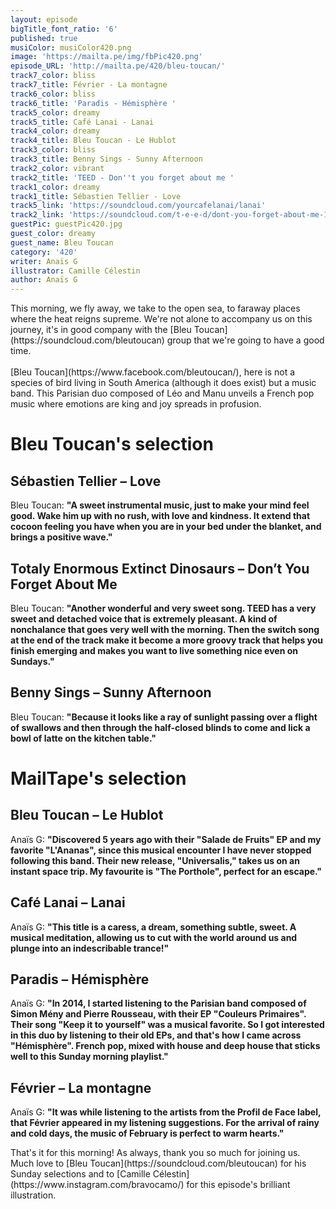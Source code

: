 ```yaml
---
layout: episode
bigTitle_font_ratio: '6'
published: true
musiColor: musiColor420.png
image: 'https://mailta.pe/img/fbPic420.png'
episode_URL: 'http://mailta.pe/420/bleu-toucan/'
track7_color: bliss
track7_title: Février - La montagne
track6_color: bliss
track6_title: 'Paradis - Hémisphère '
track5_color: dreamy
track5_title: Café Lanai - Lanai
track4_color: dreamy
track4_title: Bleu Toucan - Le Hublot
track3_color: bliss
track3_title: Benny Sings - Sunny Afternoon
track2_color: vibrant
track2_title: 'TEED - Don''t you forget about me '
track1_color: dreamy
track1_title: Sébastien Tellier - Love
track5_link: 'https://soundcloud.com/yourcafelanai/lanai'
track2_link: 'https://soundcloud.com/t-e-e-d/dont-you-forget-about-me-1'
guestPic: guestPic420.jpg
guest_color: dreamy
guest_name: Bleu Toucan
category: '420'
writer: Anaïs G
illustrator: Camille Célestin
author: Anaïs G
---
```


<p id="introduction">This morning, we fly away, we take to the open sea, to faraway places where the heat reigns supreme. We're not alone to accompany us on this journey, it's in good company with the [Bleu Toucan](https://soundcloud.com/bleutoucan) group that we're going to have a good time.
<br><br>
[Bleu Toucan](https://www.facebook.com/bleutoucan/), here is not a species of bird living in South America (although it does exist) but a music band. This Parisian duo composed of Léo and Manu unveils a French pop music where emotions are king and joy spreads in profusion.
</p>


# Bleu Toucan's selection

## Sébastien Tellier – Love
Bleu Toucan: **"**A sweet instrumental music, just to make your mind feel good. Wake him up with no rush, with love and kindness. It extend that cocoon feeling you have when you are in your bed under the blanket, and brings a positive wave.**"**

## Totaly Enormous Extinct Dinosaurs – Don’t You Forget About Me
Bleu Toucan: **"**Another wonderful and very sweet song. TEED has a very sweet and detached voice that is extremely pleasant. A kind of nonchalance that goes very well with the morning. Then the switch song at the end of the track make it become a more groovy track that helps you finish emerging and makes you want to live something nice even on Sundays.**"**

## Benny Sings – Sunny Afternoon
Bleu Toucan: **"**Because it looks like a ray of sunlight passing over a flight of swallows and then through the half-closed blinds to come and lick a bowl of latte on the kitchen table.**"**


# MailTape's selection

## Bleu Toucan – Le Hublot
Anaïs G: **"**Discovered 5 years ago with their "Salade de Fruits" EP and my favorite "L'Ananas", since this musical encounter I have never stopped following this band. Their new release, "Universalis," takes us on an instant space trip. My favourite is "The Porthole", perfect for an escape.**"**

## Café Lanai – Lanai
Anaïs G: **"**This title is a caress, a dream, something subtle, sweet. A musical meditation, allowing us to cut with the world around us and plunge into an indescribable trance!**"**

## Paradis – Hémisphère
Anaïs G: **"**In 2014, I started listening to the Parisian band composed of Simon Mény and Pierre Rousseau, with their EP "Couleurs Primaires". Their song "Keep it to yourself" was a musical favorite. So I got interested in this duo by listening to their old EPs, and that's how I came across "Hémisphère". French pop, mixed with house and deep house that sticks well to this Sunday morning playlist.**"**

## Février – La montagne
Anaïs G: **"**It was while listening to the artists from the Profil de Face label, that Février appeared in my listening suggestions. For the arrival of rainy and cold days, the music of February is perfect to warm hearts.**"**


<p id="outroduction">That's it for this morning! As always, thank you so much for joining us. Much love to [Bleu Toucan](https://soundcloud.com/bleutoucan) for his Sunday selections and to [Camille Célestin](https://www.instagram.com/bravocamo/) for this episode's brilliant illustration.</p>
